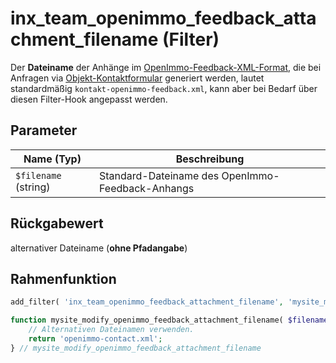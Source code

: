 # inx_team_openimmo_feedback_attachment_filename (Filter)

Der **Dateiname** der Anhänge im [OpenImmo-Feedback-XML-Format](../schnellstart/einrichtung#OpenImmo-Feedback-Typ), die bei Anfragen via [Objekt-Kontaktformular](../komponenten/kontaktformular) generiert werden, lautet standardmäßig `kontakt-openimmo-feedback.xml`, kann aber bei Bedarf über diesen Filter-Hook angepasst werden.

## Parameter

| Name (Typ) | Beschreibung |
| ---------- | ------------ |
| `$filename` (string) | Standard-Dateiname des OpenImmo-Feedback-Anhangs |

## Rückgabewert

alternativer Dateiname (**ohne Pfadangabe**)

## Rahmenfunktion

[](_info-snippet-einbindung.md ':include')

```php
add_filter( 'inx_team_openimmo_feedback_attachment_filename', 'mysite_modify_openimmo_feedback_attachment_filename' );

function mysite_modify_openimmo_feedback_attachment_filename( $filename ) {
	// Alternativen Dateinamen verwenden.
	return 'openimmo-contact.xml';
} // mysite_modify_openimmo_feedback_attachment_filename
```

[](_backlink.md ':include')